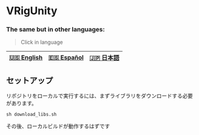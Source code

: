 # VRigUnity

### The same but in other languages:
> Click in language

| [🇺🇸 English](./README.md) | [🇪🇸 Español](./README_ES.md) | [🇯🇵 日本語](./README_JP.md) |
| --- | --- | --- |


## セットアップ

リポジトリをローカルで実行するには、まずライブラリをダウンロードする必要があります。
```
sh download_libs.sh
```

その後、ローカルビルドが動作するはずです
